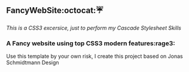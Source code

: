 ## FancyWebSite:octocat::umbrella:

*This is a CSS3 excersice, just to perform my Cascade Stylesheet Skills*

### A Fancy website using top CSS3 modern features:rage3:

Use this template by your own risk, I create this project based on Jonas Schmidtmann Design
